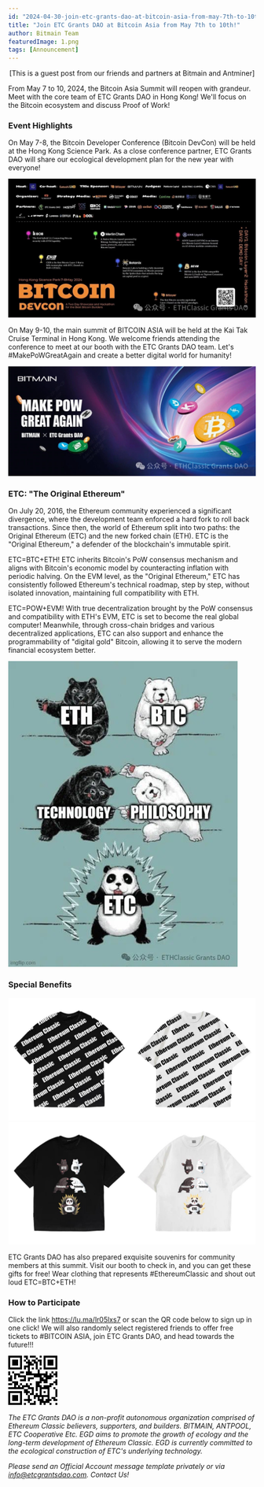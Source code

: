 ```yaml
---
id: "2024-04-30-join-etc-grants-dao-at-bitcoin-asia-from-may-7th-to-10th-en"
title: "Join ETC Grants DAO at Bitcoin Asia from May 7th to 10th!"
author: Bitmain Team
featuredImage: 1.png
tags: [Announcement]
---
```


<p style="text-align: center;">[This is a guest post from our friends and partners at Bitmain and Antminer]
</p>

From May 7 to 10, 2024, the Bitcoin Asia Summit will reopen with grandeur. Meet with the core team of ETC Grants DAO in Hong Kong! We'll focus on the Bitcoin ecosystem and discuss Proof of Work!

### Event Highlights

On May 7-8, the Bitcoin Developer Conference (Bitcoin DevCon) will be held at the Hong Kong Science Park. As a close conference partner, ETC Grants DAO will share our ecological development plan for the new year with everyone!

![](./1.png)

On May 9-10, the main summit of BITCOIN ASIA will be held at the Kai Tak Cruise Terminal in Hong Kong. We welcome friends attending the conference to meet at our booth with the ETC Grants DAO team. Let's #MakePoWGreatAgain and create a better digital world for humanity!

![](./2.png)

### ETC: "The Original Ethereum"

On July 20, 2016, the Ethereum community experienced a significant divergence, where the development team enforced a hard fork to roll back transactions. Since then, the world of Ethereum split into two paths: the Original Ethereum (ETC) and the new forked chain (ETH). ETC is the "Original Ethereum," a defender of the blockchain's immutable spirit.

ETC=BTC+ETH! ETC inherits Bitcoin's PoW consensus mechanism and aligns with Bitcoin's economic model by counteracting inflation with periodic halving. On the EVM level, as the "Original Ethereum," ETC has consistently followed Ethereum's technical roadmap, step by step, without isolated innovation, maintaining full compatibility with ETH.

ETC=POW+EVM! With true decentralization brought by the PoW consensus and compatibility with ETH's EVM, ETC is set to become the real global computer! Meanwhile, through cross-chain bridges and various decentralized applications, ETC can also support and enhance the programmability of "digital gold" Bitcoin, allowing it to serve the modern financial ecosystem better.

![](./3.png)

### Special Benefits

![](./4.png)
![](./5.png)

ETC Grants DAO has also prepared exquisite souvenirs for community members at this summit. Visit our booth to check in, and you can get these gifts for free! Wear clothing that represents #EthereumClassic and shout out loud ETC=BTC+ETH!

### How to Participate

Click the link https://lu.ma/lr05lxs7 or scan the QR code below to sign up in one click! We will also randomly select registered friends to offer free tickets to #BITCOIN ASIA, join ETC Grants DAO, and head towards the future!!!

![](./6.png)

*The ETC Grants DAO is a non-profit autonomous organization comprised of Ethereum Classic believers, supporters, and builders. BITMAIN, ANTPOOL, ETC Cooperative Etc. EGD aims to promote the growth of ecology and the long-term development of Ethereum Classic. EGD is currently committed to the ecological construction of ETC's underlying technology.*

*Please send an Official Account message template privately or via info@etcgrantsdao.com. Contact Us!*

